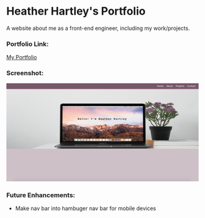 # Heather Hartley's Portfolio

A website about me as a front-end engineer, including my work/projects.

### Portfolio Link:
[My Portfolio](http://heather-hartley-portfolio.s3-website-us-west-2.amazonaws.com/)

### Screenshot:
![Screenshot](heather-hartley-portfolio.png)

### Future Enhancements:
* Make nav bar into hambuger nav bar for mobile devices
